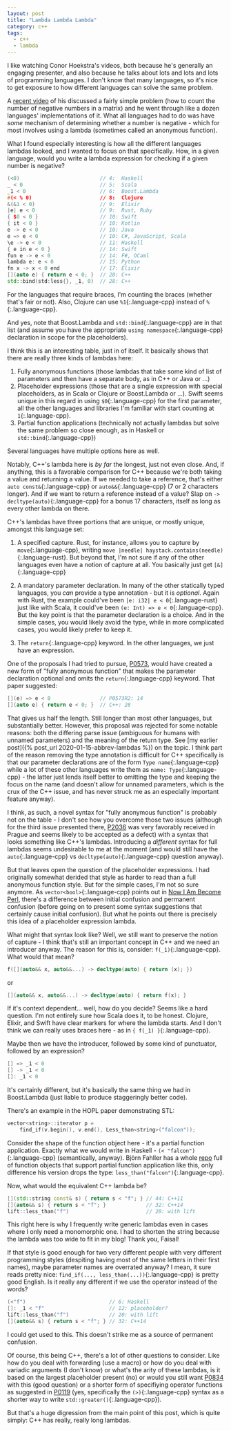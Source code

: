 ```yaml
---
layout: post
title: "Lambda Lambda Lambda"
category: c++
tags:
  - c++
  - lambda
---
```


I like watching Conor Hoekstra's videos, both because he's generally an engaging presenter, and also because he talks about lots and lots and lots of programming languages. I don't know that many languages, so it's nice to get exposure to how different languages can solve the same problem.

A [recent video](https://www.youtube.com/watch?v=pDbDtGn1PXk) of his discussed a fairly simple problem (how to count the number of negative numbers in a matrix) and he went through like a dozen languages' implementations of it. What all languages had to do was have _some_ mechanism of determining whether a number is negative - which for most involves using a lambda (sometimes called an anonymous function).

What I found especially interesting is how all the different languages lambdas looked, and I wanted to focus on that specifically. How, in a given language, would you write a lambda expression for checking if a given number is negative?

```cpp
(<0)                          // 4:  Haskell
_ < 0                         // 5:  Scala
_1 < 0                        // 6:  Boost.Lambda
#(< % 0)                      // 8:  Clojure
&(&1 < 0)                     // 9:  Elixir
|e| e < 0                     // 9:  Rust, Ruby
{ $0 < 0 }                    // 10: Swift
{ it < 0 }                    // 10: Kotlin
e -> e < 0                    // 10: Java
e => e < 0                    // 10: C#, JavaScript, Scala
\e -> e < 0                   // 11: Haskell
{ e in e < 0 }                // 14: Swift
fun e -> e < 0                // 14: F#, OCaml
lambda e: e < 0               // 15: Python
fn x -> x < 0 end             // 17: Elixir
[](auto e) { return e < 0; }  // 28: C++
std::bind(std:less{}, _1, 0)  // 28: C++
```

For the languages that require braces, I'm counting the braces (whether that's fair or not). Also, Clojure can use `%1`{:.language-cpp} instead of `%`{:.language-cpp}.

And yes, note that Boost.Lambda and `std::bind`{:.language-cpp} are in that list (and assume you have the appropriate `using namespace`{:.language-cpp} declaration in scope for the placeholders).

I think this is an interesting table, just in of itself. It basically shows that there are really three kinds of lambdas here:

1. Fully anonymous functions (those lambdas that take some kind of list of parameters and then have a separate body, as in C++ or Java or ...)
2. Placeholder expressions (those that are a single expression with special placeholders, as in Scala or Clojure or Boost.Lambda or ...). Swift seems unique in this regard in using `$0`{:.language-cpp} for the first parameter, all the other languages and libraries I'm familiar with start counting at `1`{:.language-cpp}. 
3. Partial function applications (technically not actually lambdas but solve the same problem so close enough, as in Haskell or `std::bind`{:.language-cpp})

Several languages have multiple options here as well.

Notably, C++'s lambda here is _by far_ the longest, just not even close. And, if anything, this is a favorable comparison for C++ because we're both taking a value and returning a value. If we needed to take a reference, that's either `auto const&`{:.language-cpp} or `auto&&`{:.language-cpp} (7 or 2 characters longer). And if we want to return a reference instead of a value? Slap on `-> decltype(auto)`{:.language-cpp} for a bonus 17 characters, itself as long as every other lambda on there. 

C++'s lambdas have three portions that are unique, or mostly unique, amongst this language set:

1. A specified capture. Rust, for instance, allows you to capture by `move`{:.language-cpp}, writing `move |needle| haystack.contains(needle)`{:.language-rust}. But beyond that, I'm not sure if any of the other languages even have a notion of capture at all. You basically just get `[&]`{:.language-cpp}

2. A mandatory parameter declaration. In many of the other statically typed languages, you _can_ provide a type annotation - but it is _optional_. Again with Rust, the example could've been `|e: i32| e < 0`{:.language-rust} just like with Scala, it could've been `(e: Int) => e < 0`{:.language-cpp}. But the key point is that the parameter declaration is a choice. And in the simple cases, you would likely avoid the type, while in more complicated cases, you would likely prefer to keep it.

3. The `return`{:.language-cpp} keyword. In the other languages, we just have an expression.

One of the proposals I had tried to pursue, [P0573](https://wg21.link/p0573), would have  created a new form of "fully anonymous function" that makes the parameter declaration optional and omits the `return`{:.language-cpp} keyword. That paper suggested:

```cpp
[](e) => e < 0                // P0573R2: 14
[](auto e) { return e < 0; }  // C++: 28
```

That gives us half the length. Still longer than most other languages, but substantially better. However, this proposal was rejected for some notable reasons: both the differing parse issue (ambiguous for humans with unnamed parameters) and the meaning of the return type. See [my earlier post]({% post_url 2020-01-15-abbrev-lambdas %}) on the topic. I think part of the reason removing the type annotation is difficult for C++ specifically is that our parameter declarations are of the form `Type name`{:.language-cpp} while a lot of these other languages write them as `name: Type`{:.language-cpp} - the latter just lends itself better to omitting the type and keeping the focus on the name (and doesn't allow for unnamed parameters, which is the crux of the C++ issue, and has never struck me as an especially important feature anyway).

I think, as such, a novel syntax for "fully anonymous function" is probably not on the table - I don't see how you overcome those two issues (although for the third issue presented there, [P2036](https://wg21.link/p2036) was very favorably received in Prague and seems likely to be accepted as a defect) with a syntax that looks something like C++'s lambdas. Introducing a _different_ syntax for full lambdas seems undesirable to me at the moment (and would still have the `auto`{:.language-cpp} vs `decltype(auto)`{:.language-cpp} question anyway).

But that leaves open the question of the placeholder expressions. I had originally somewhat derided that style as harder to read than a full anonymous function style. But for the simple cases, I'm not so sure anymore. As `vector<bool>`{:.language-cpp} points out in [Now I Am Become Perl](https://vector-of-bool.github.io/2018/10/31/become-perl.html), there's a difference between initial confusion and permanent confusion (before going on to present some syntax suggestions that certainly cause initial confusion). But what he points out there is precisely this idea of a placeholder expression lambda.

What might that syntax look like? Well, we still want to preserve the notion of capture - I think that's still an important concept in C++ and we need an introducer anyway. The reason for this is, consider: `f(_1)`{:.language-cpp}. What would that mean?

```cpp
f([](auto&& x, auto&&...) -> decltype(auto) { return (x); })
```
or
```cpp
[](auto&& x, auto&&...) -> decltype(auto) { return f(x); }
```

If it's context dependent... well, how do you decide? Seems like a hard question. I'm not entirely sure how Scala does it, to be honest. Clojure, Elixir, and Swift have clear markers for where the lambda starts. And I don't think we can really uses braces here - as in `{ f(_1) }`{:.language-cpp}.

Maybe then we have the introducer, followed by some kind of punctuator, followed by an expression?

```cpp
[] => _1 < 0
[] -> _1 < 0
[]: _1 < 0
```

It's certainly different, but it's basically the same thing we had in Boost.Lambda (just liable to produce staggeringly better code).

There's an example in the HOPL paper demonstrating STL:

```cpp
vector<string>::iterator p =
    find_if(v.begin(), v.end(), Less_than<string>("falcon"));
```

Consider the shape of the function object here - it's a partial function application. Exactly what we would write in Haskell - `(< "falcon")`{:.language-cpp} (semantically, anyway). Björn Fahller has a whole [repo](https://github.com/rollbear/lift) full of function objects that support partial function application like this, only difference his version drops the type:  `less_than("falcon")`{:.language-cpp}.

Now, what would the equivalent C++ lambda be?
```cpp
[](std::string const& s) { return s < "f"; } // 44: C++11
[](auto&& s) { return s < "f"; }             // 32: C++14
lift::less_than("f")                         // 20: with lift 
```

This right here is why I frequently write generic lambdas even in cases where I only need a monomorphic one. I had to shorten the string because the lambda was too wide to fit in my blog! Thank you, Faisal!

If that style is good enough for two very different people with very different programming styles (despiting having most of the same letters in their first names), maybe parameter names are overrated anyway? I mean, it sure reads pretty nice: `find_if(..., less_than(...))`{:.language-cpp} is pretty good English. Is it really any different if we use the operator instead of the words?

```cpp
(<"f")                           // 6: Haskell
[]: _1 < "f"                     // 12: placeholder?
lift::less_than("f")             // 20: with lift 
[](auto&& s) { return s < "f"; } // 32: C++14
```

I could get used to this. This doesn't strike me as a source of permanent confusion.

Of course, this being C++, there's a lot of other questions to consider. Like how do you deal with forwarding (use a macro) or how do you deal with variadic arguments (I don't know) or what's the arity of these lambdas, is it based on the largest placeholder present (no) or would you still want [P0834](https://wg21.link/p0834) with this (good question) or a shorter form of specifiying operator functions as suggested in [P0119](https://wg21.link/p0119) (yes, specifically the `(>)`{:.language-cpp} syntax as a shorter way to write `std::greater()`{:.language-cpp}).

But that's a huge digression from the main point of this post, which is quite simply: C++ has really, really long lambdas.
